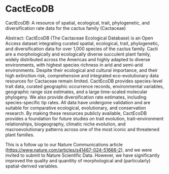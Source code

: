 # CactEcoDB
CactEcoDB: A resource of spatial, ecological, trait, phylogenetic, and diversification rate data for the cactus family (Cactaceae)

Abstract:
CactEcoDB (The Cactaceae Ecological Database) is an Open Access dataset integrating curated spatial, ecological, trait, phylogenetic, and diversification data for over 1,000 species of the cactus family. Cacti are a morphologically and ecologically diverse succulent plant family, widely distributed across the Americas and highly adapted to diverse environments, with highest species richness in arid and semi-arid environments. Despite their ecological and cultural importance, and their high extinction risk, comprehensive and integrated eco-evolutionary data resources for Cactaceae remain limited.  CactEcoDB provides species-level trait data, curated geographic occurrence records, environmental variables, geographic range size estimates, and a large time-scaled molecular phylogeny. We also provide diversification rate estimates, including species-specific tip rates. All data have undergone validation and are suitable for comparative ecological, evolutionary, and conservation research. By making these resources publicly available, CactEcoDB provides a foundation for future studies on trait evolution, trait–environment relationships, biogeography, climatic niche evolution, and macroevolutionary patterns across one of the most iconic and threatened plant families.

This is a follow up to our Nature Communications article (https://www.nature.com/articles/s41467-024-51666-2), and we were invited to submit to Nature Scientific Data.  However, we have significantly improved the quality and quanitity of morphological and (particularly) spatial-derived variables.
